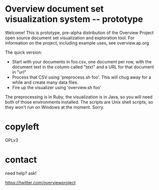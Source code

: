 # Overview document set visualization system -- prototype 

Welcome! This is prototype, pre-alpha distribution of the Overview Project open source document set visualization and exploration tool. For information on the project, including example uses, see overview.ap.org

The quick version:

* Start with your documents in foo.csv, one document per row, with the document text in the column called "text" and a URL for that document in "url"
* Process that CSV using 'preprocess.sh foo'. This will chug away for a while and create many data files.
* Fire up the visualizer using 'overview.sh foo' 

The preprocessing is in Ruby, the visualization is in Java, so you will need both of those environments installed. The scripts are Unix shell scripts, so they won't run on Windows at the moment. Sorry.

# copyleft

GPLv3

# contact

need help? ask!

https://twitter.com/overviewproject

